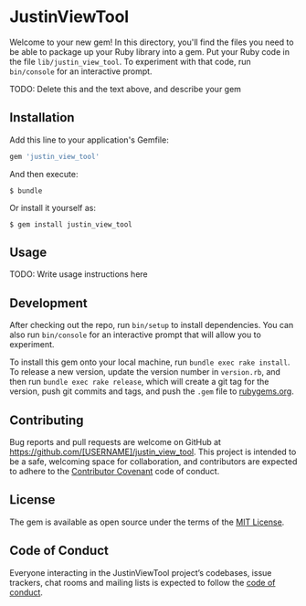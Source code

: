 # JustinViewTool

Welcome to your new gem! In this directory, you'll find the files you need to be able to package up your Ruby library into a gem. Put your Ruby code in the file `lib/justin_view_tool`. To experiment with that code, run `bin/console` for an interactive prompt.

TODO: Delete this and the text above, and describe your gem

## Installation

Add this line to your application's Gemfile:

```ruby
gem 'justin_view_tool'
```

And then execute:

    $ bundle

Or install it yourself as:

    $ gem install justin_view_tool

## Usage

TODO: Write usage instructions here

## Development

After checking out the repo, run `bin/setup` to install dependencies. You can also run `bin/console` for an interactive prompt that will allow you to experiment.

To install this gem onto your local machine, run `bundle exec rake install`. To release a new version, update the version number in `version.rb`, and then run `bundle exec rake release`, which will create a git tag for the version, push git commits and tags, and push the `.gem` file to [rubygems.org](https://rubygems.org).

## Contributing

Bug reports and pull requests are welcome on GitHub at https://github.com/[USERNAME]/justin_view_tool. This project is intended to be a safe, welcoming space for collaboration, and contributors are expected to adhere to the [Contributor Covenant](http://contributor-covenant.org) code of conduct.

## License

The gem is available as open source under the terms of the [MIT License](http://opensource.org/licenses/MIT).

## Code of Conduct

Everyone interacting in the JustinViewTool project’s codebases, issue trackers, chat rooms and mailing lists is expected to follow the [code of conduct](https://github.com/[USERNAME]/justin_view_tool/blob/master/CODE_OF_CONDUCT.md).
